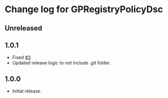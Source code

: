 # Change log for GPRegistryPolicyDsc

## Unreleased

## 1.0.1

* Fixed [#3](https://github.com/dsccommunity/GPRegistryPolicyDsc/issues/3)
* Updated release logic to not include .git folder.

## 1.0.0

* Initial release.
